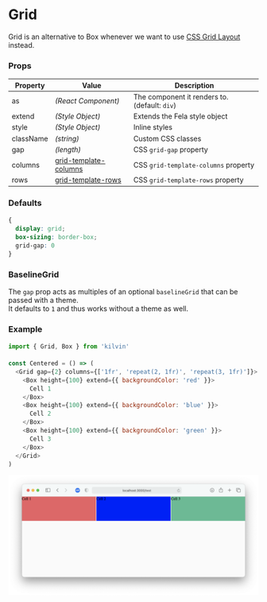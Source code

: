 # Grid

Grid is an alternative to Box whenever we want to use [CSS Grid Layout](https://developer.mozilla.org/de/docs/Web/CSS/CSS_Grid_Layout) instead.<br>

### Props

| Property  |  Value                                                                                          | Description                                   |
| --------- | ----------------------------------------------------------------------------------------------- | --------------------------------------------- |
| as        | _(React Component)_                                                                             | The component it renders to. (default: `div`) |
| extend    | _(Style Object)_                                                                                | Extends the Fela style object                 |
| style     | _(Style Object)_                                                                                | Inline styles                                 |
| className | _(string)_                                                                                      | Custom CSS classes                            |
| gap       | _(length)_                                                                                      | CSS `grid-gap` property                       |
| columns   | [grid-template-columns](https://developer.mozilla.org/en-US/docs/Web/CSS/grid-template-columns) | CSS `grid-template-columns` property          |
| rows      | [grid-template-rows](https://developer.mozilla.org/en-US/docs/Web/CSS/grid-template-rows)       | CSS `grid-template-rows` property             |

### Defaults

```CSS
{
  display: grid;
  box-sizing: border-box;
  grid-gap: 0
}
```

### BaselineGrid

The `gap` prop acts as multiples of an optional `baselineGrid` that can be passed with a theme.<br>
It defaults to `1` and thus works without a theme as well.

### Example

```javascript
import { Grid, Box } from 'kilvin'

const Centered = () => (
  <Grid gap={2} columns={['1fr', 'repeat(2, 1fr)', 'repeat(3, 1fr)']}>
    <Box height={100} extend={{ backgroundColor: 'red' }}>
      Cell 1
    </Box>
    <Box height={100} extend={{ backgroundColor: 'blue' }}>
      Cell 2
    </Box>
    <Box height={100} extend={{ backgroundColor: 'green' }}>
      Cell 3
    </Box>
  </Grid>
)
```

<img src="../res/Grid.png">
